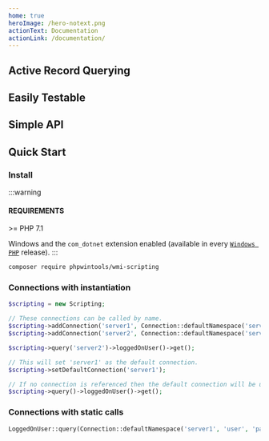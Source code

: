 ```yaml
---
home: true
heroImage: /hero-notext.png
actionText: Documentation
actionLink: /documentation/
---
```


<div class="features">
  <div class="feature">
    <h2>Active Record Querying</h2>
    <p>
        
</p>
  </div>
  <div class="feature">
    <h2>Easily Testable</h2>
    <p>

    
</p>
  </div>
  <div class="feature">
    <h2>Simple API</h2>
    <p>
    
    
</p>
  </div>
</div>


## Quick Start

### Install

:::warning
#### REQUIREMENTS
\>= PHP 7.1

Windows and the `com_dotnet` extension enabled (available in every [`Windows PHP`](https://windows.php.net/download/) release).
:::

```sh
composer require phpwintools/wmi-scripting
```

### Connections with instantiation

```php
$scripting = new Scripting;

// These connections can be called by name.
$scripting->addConnection('server1', Connection::defaultNamespace('server1', 'user', 'password'));
$scripting->addConnection('server2', Connection::defaultNamespace('server2', 'user', 'password'));

$scripting->query('server2')->loggedOnUser()->get();

// This will set 'server1' as the default connection.
$scripting->setDefaultConnection('server1');

// If no connection is referenced then the default connection will be used.
$scripting->query()->loggedOnUser()->get();
```

### Connections with static calls

```php
LoggedOnUser::query(Connection::defaultNamespace('server1', 'user', 'password'))->get();
```